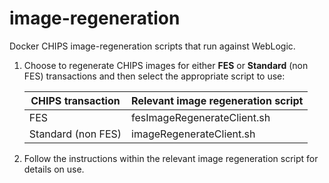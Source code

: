 # image-regeneration
Docker CHIPS image-regeneration scripts that run against WebLogic.

1. Choose to regenerate CHIPS images for either **FES** or **Standard** (non FES) transactions and then select the appropriate script to use: 

    | CHIPS transaction | Relevant image regeneration script |
    | ----------- | ----------- |
    | FES | fesImageRegenerateClient.sh |
    | Standard (non FES) | imageRegenerateClient.sh |

2. Follow the instructions within the relevant image regeneration script for details on use.
